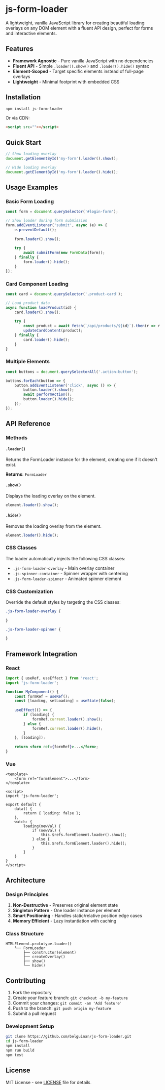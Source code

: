 # js-form-loader

A lightweight, vanilla JavaScript library for creating beautiful loading overlays on any DOM element with a fluent API design, perfect for forms and interactive elements.

## Features

- **Framework Agnostic** - Pure vanilla JavaScript with no dependencies
- **Fluent API** - Simple `.loader().show()` and `.loader().hide()` syntax
- **Element-Scoped** - Target specific elements instead of full-page overlays
- **Lightweight** - Minimal footprint with embedded CSS

## Installation

```bash
npm install js-form-loader
```

Or via CDN:

```html
<script src=""></script>
```

## Quick Start

```javascript
// Show loading overlay
document.getElementById('my-form').loader().show();

// Hide loading overlay
document.getElementById('my-form').loader().hide();
```

## Usage Examples

### Basic Form Loading

```javascript
const form = document.querySelector('#login-form');

// Show loader during form submission
form.addEventListener('submit', async (e) => {
    e.preventDefault();
    
    form.loader().show();
    
    try {
        await submitForm(new FormData(form));
    } finally {
        form.loader().hide();
    }
});
```

### Card Component Loading

```javascript
const card = document.querySelector('.product-card');

// Load product data
async function loadProduct(id) {
    card.loader().show();
    
    try {
        const product = await fetch(`/api/products/${id}`).then(r => r.json());
        updateCardContent(product);
    } finally {
        card.loader().hide();
    }
}
```

### Multiple Elements

```javascript
const buttons = document.querySelectorAll('.action-button');

buttons.forEach(button => {
    button.addEventListener('click', async () => {
        button.loader().show();
        await performAction();
        button.loader().hide();
    });
});
```

## API Reference

### Methods

#### `.loader()`
Returns the FormLoader instance for the element, creating one if it doesn't exist.

**Returns:** `FormLoader`

#### `.show()`
Displays the loading overlay on the element.

```javascript
element.loader().show();
```

#### `.hide()`
Removes the loading overlay from the element.

```javascript
element.loader().hide();
```

### CSS Classes

The loader automatically injects the following CSS classes:

- `.js-form-loader-overlay` - Main overlay container
- `.js-spinner-container` - Spinner wrapper with centering
- `.js-form-loader-spinner` - Animated spinner element

### CSS Customization

Override the default styles by targeting the CSS classes:

```css
.js-form-loader-overlay {
    
}

.js-form-loader-spinner {
    
}
```

## Framework Integration

### React

```jsx
import { useRef, useEffect } from 'react';
import 'js-form-loader';

function MyComponent() {
    const formRef = useRef();
    const [loading, setLoading] = useState(false);
    
    useEffect(() => {
        if (loading) {
            formRef.current.loader().show();
        } else {
            formRef.current.loader().hide();
        }
    }, [loading]);
    
    return <form ref={formRef}>...</form>;
}
```

### Vue

```vue
<template>
    <form ref="formElement">...</form>
</template>

<script>
import 'js-form-loader';

export default {
    data() {
        return { loading: false };
    },
    watch: {
        loading(newVal) {
            if (newVal) {
                this.$refs.formElement.loader().show();
            } else {
                this.$refs.formElement.loader().hide();
            }
        }
    }
}
</script>
```

## Architecture

### Design Principles

1. **Non-Destructive** - Preserves original element state
2. **Singleton Pattern** - One loader instance per element
3. **Smart Positioning** - Handles static/relative position edge cases
4. **Memory Efficient** - Lazy instantiation with caching

### Class Structure

```
HTMLElement.prototype.loader()
    └── FormLoader
        ├── constructor(element)
        ├── createOverlay()
        ├── show()
        └── hide()
```

## Contributing

1. Fork the repository
2. Create your feature branch: `git checkout -b my-feature`
3. Commit your changes: `git commit -am 'Add feature'`
4. Push to the branch: `git push origin my-feature`
5. Submit a pull request

### Development Setup

```bash
git clone https://github.com/belguinan/js-form-loader.git
cd js-form-loader
npm install
npm run build
npm test
```

## License

MIT License - see [LICENSE](LICENSE) file for details.
